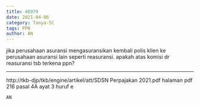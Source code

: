 ```yaml
---
title: 48979
date: 2021-04-06
category: Tanya-SC
tags: PPN
author: AN
---
```


jika perusahaan asuransi mengasuransikan kembali polis klien ke perusahaan asuransi lain seperti reasuransi. apakah atas komisi dr reasuransi tsb terkena ppn?

---

http://tkb-djp/tkb/engine/artikel/att/SDSN Perpajakan 2021.pdf halaman pdf 216 pasal 4A ayat 3 huruf e

`AN`
